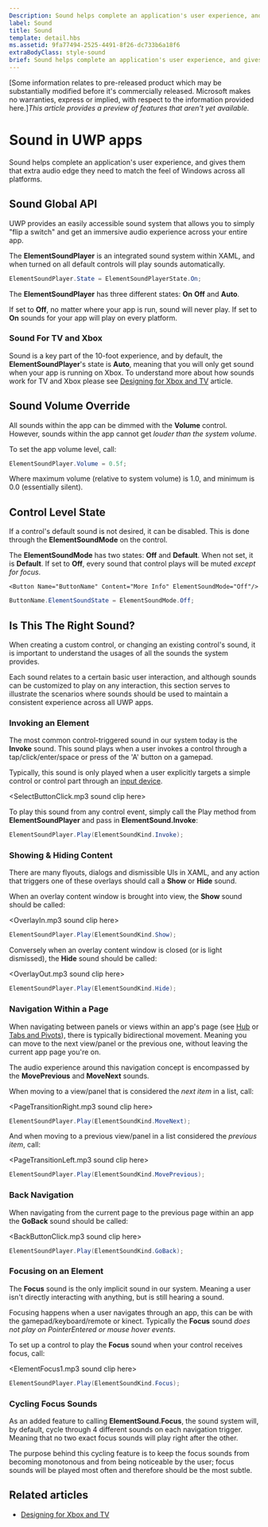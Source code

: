 ```yaml
---
Description: Sound helps complete an application's user experience, and gives them that extra audio edge they need to match the feel of Windows across all platforms.
label: Sound
title: Sound
template: detail.hbs
ms.assetid: 9fa77494-2525-4491-8f26-dc733b6a18f6
extraBodyClass: style-sound
brief: Sound helps complete an application's user experience, and gives them that extra audio edge they need to match the feel of Windows across all platforms.
---
```

[Some information relates to pre-released product which may be substantially modified before it's commercially released. Microsoft makes no warranties, express or implied, with respect to the information provided here.]*This article provides a preview of features that aren't yet available.*

# Sound in UWP apps

Sound helps complete an application's user experience, and gives them that extra audio edge they need to match the feel of Windows across all platforms.

## Sound Global API
UWP provides an easily accessible sound system that allows you to simply "flip a switch" and get an immersive audio experience across your entire app.

The **ElementSoundPlayer** is an integrated sound system within XAML, and when turned on all default controls will play sounds automatically.
```C#
ElementSoundPlayer.State = ElementSoundPlayerState.On;
```
The **ElementSoundPlayer** has three different states: **On** **Off** and **Auto**.

If set to **Off**, no matter where your app is run, sound will never play. If set to **On** sounds for your app will play on every platform.
### Sound For TV and Xbox
Sound is a key part of the 10-foot experience, and by default, the **ElementSoundPlayer**'s state is **Auto**, meaning that you will only get sound when your app is running on Xbox.
To understand more about how sounds work for TV and Xbox please see [Designing for Xbox and TV](http://go.microsoft.com/fwlink/?LinkId=760736) article.

## Sound Volume Override
All sounds within the app can be dimmed with the **Volume** control. However, sounds within the app cannot get *louder than the system volume*.

To set the app volume level, call:
```C#
ElementSoundPlayer.Volume = 0.5f;
```
Where maximum volume (relative to system volume) is 1.0, and minimum is 0.0 (essentially silent).

## Control Level State
If a control's default sound is not desired, it can be disabled. This is done through the **ElementSoundMode** on the control.

The **ElementSoundMode** has two states: **Off** and **Default**. When not set, it is **Default**. If set to **Off**, every sound that control plays will be muted *except for focus*.

```XAML
<Button Name="ButtonName" Content="More Info" ElementSoundMode="Off"/>
```

```C#
ButtonName.ElementSoundState = ElementSoundMode.Off;
```

## Is This The Right Sound?
When creating a custom control, or changing an existing control's sound, it is important to understand the usages of all the sounds the system provides.

Each sound relates to a certain basic user interaction, and although sounds can be customized to play on any interaction, this section serves to illustrate the scenarios where sounds should be used to maintain a consistent experience across all UWP apps.

### Invoking an Element
The most common control-triggered sound in our system today is the **Invoke** sound. This sound plays when a user invokes a control through a tap/click/enter/space or press of the 'A' button on a gamepad.

Typically, this sound is only played when a user explicitly targets a simple control or control part through an [input device](/input-and-devices/guidelines-for-interactions/).

<SelectButtonClick.mp3 sound clip here>

To play this sound from any control event, simply call the Play method from **ElementSoundPlayer** and pass in **ElementSound.Invoke**:
```C#
ElementSoundPlayer.Play(ElementSoundKind.Invoke);
```

### Showing & Hiding Content
There are many flyouts, dialogs and dismissible UIs in XAML, and any action that triggers one of these overlays should call a **Show** or **Hide** sound.

When an overlay content window is brought into view, the **Show** sound should be called:

<OverlayIn.mp3 sound clip here>

```C#
ElementSoundPlayer.Play(ElementSoundKind.Show);
```
Conversely when an overlay content window is closed (or is light dismissed), the **Hide** sound should be called:

<OverlayOut.mp3 sound clip here>

```C#
ElementSoundPlayer.Play(ElementSoundKind.Hide);
```
### Navigation Within a Page
When navigating between panels or views within an app's page (see [Hub](/controls-and-patterns/hub/) or [Tabs and Pivots](/controls-and-patterns/tabs-pivot/)), there is typically bidirectional movement. Meaning you can move to the next view/panel or the previous one, without leaving the current app page you're on.

The audio experience around this navigation concept is encompassed by the **MovePrevious** and **MoveNext** sounds.

When moving to a view/panel that is considered the *next item* in a list, call:

<PageTransitionRight.mp3 sound clip here>

```C#
ElementSoundPlayer.Play(ElementSoundKind.MoveNext);
```
And when moving to a previous view/panel in a list considered the *previous item*, call:

<PageTransitionLeft.mp3 sound clip here>

```C#
ElementSoundPlayer.Play(ElementSoundKind.MovePrevious);
```
### Back Navigation
When navigating from the current page to the previous page within an app the **GoBack** sound should be called:

<BackButtonClick.mp3 sound clip here>

```C#
ElementSoundPlayer.Play(ElementSoundKind.GoBack);
```
### Focusing on an Element
The **Focus** sound is the only implicit sound in our system. Meaning a user isn't directly interacting with anything, but is still hearing a sound.

Focusing happens when a user navigates through an app, this can be with the gamepad/keyboard/remote or kinect. Typically the **Focus** sound *does not play on PointerEntered or mouse hover events*.

To set up a control to play the **Focus** sound when your control receives focus, call:

<ElementFocus1.mp3 sound clip here>

```C#
ElementSoundPlayer.Play(ElementSoundKind.Focus);
```
### Cycling Focus Sounds
As an added feature to calling **ElementSound.Focus**, the sound system will, by default, cycle through 4 different sounds on each navigation trigger. Meaning that no two exact focus sounds will play right after the other.

The purpose behind this cycling feature is to keep the focus sounds from becoming monotonous and from being noticeable by the user; focus sounds will be played most often and therefore should be the most subtle.

## Related articles
* [Designing for Xbox and TV](http://go.microsoft.com/fwlink/?LinkId=760736)


<!--HONumber=Mar16_HO5-->


